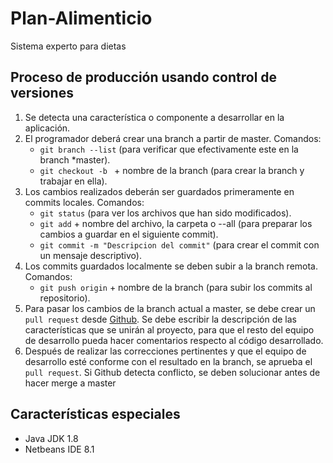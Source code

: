 # Plan-Alimenticio
Sistema experto para dietas

## Proceso de producción usando control de versiones
1. Se detecta una característica o componente a desarrollar en la aplicación.
2. El programador deberá crear una branch a partir de master. Comandos:
	* `git branch --list` (para verificar que efectivamente este en la branch *master).
	* `git checkout -b ` + nombre de la branch (para crear la branch y trabajar en ella).
3. Los cambios realizados deberán ser guardados primeramente en commits locales. Comandos:
	* `git status` (para ver los archivos que han sido modificados).
	* `git add` + nombre del archivo, la carpeta o --all (para preparar los cambios a guardar en el siguiente commit).
	* `git commit -m "Descripcion del commit"` (para crear el commit con un mensaje descriptivo).
4. Los commits guardados localmente se deben subir a la branch remota. Comandos:
	* `git push origin` + nombre de la branch (para subir los commits al repositorio).
5. Para pasar los cambios de la branch actual a master, se debe crear un `pull request` desde [Github](https://github.com). Se debe escribir la descripción de las características que se unirán al proyecto, para que el resto del equipo de desarrollo pueda hacer comentarios respecto al código desarrollado.
6. Después de realizar las correcciones pertinentes y que el equipo de desarrollo esté conforme con el resultado en la branch, se aprueba el `pull request`. Si Github detecta conflicto, se deben solucionar antes de hacer merge a master

## Características especiales

* Java JDK 1.8
* Netbeans IDE 8.1